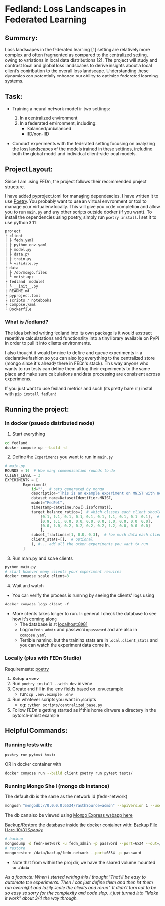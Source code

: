 # Fedland: Loss Landscapes in Federated Learning
## Summary:
Loss landscapes in the federated learning [1] setting are relatively more complex and often fragmented as compared to the centralized setting, owing to variations in local data distributions [2]. The project will study and contrast local and global loss landscapes to derive insights about a local client’s contribution to the overall loss landscape. Understanding these dynamics can potentially enhance our ability to optimize federated learning systems.


## Task:
- Training a neural network model in two settings:
    1. In a centralized environment
    2. In a federated environment, including:
        - Balanced/unbalanced
        - IID/non-IID

- Conduct experiments with the federated setting focusing on analyzing the loss landscapes of the models trained in these settings, including both the global model and individual client-side local models.

## Project Layout:

Since I am using FEDn, the project follows their recommended project structure.

I have added pyproject.toml for managing dependencies. I have written it to use [Poetry](https://python-poetry.org/). You probably want to use an virtual environment or tool to manage your virtualenv locally. This will give you code completion and allow you to run `main.py` and any other scripts outside docker (if you want). To install the dependencies using poetry, simply run `poetry install`. I set it to use python 3.11

```txt
project
├ client
│ ├ fedn.yaml
│ ├ python_env.yaml
│ ├ model.py
│ ├ data.py
│ ├ train.py
│ └ validate.py
├ data
│ ├ /db/mongo.files
│ └ mnist.npz
├ fedland (module)
│ └ __init__.py
├ README.md
├ pyproject.toml
├ scripts / notebooks
├ compose.yaml
└ Dockerfile
```

### What is /fedland?
The idea behind writing fedland into its own package is it would abstract repetitive calculatations and 
functionality into a tiny library available on PyPi in order to pull it into clients environments.

I also thought it would be nice to define and queue experiments in a declarative fashion so you can also
log everything to the centralized store (mongo since it's already there in FEDn's stack).
This way anyone who wants to run tests can define them all log their experiments to
the same place and make sure calculations and data processing are consistent across experiments.

If you just want to use fedland metrics and such (its pretty bare rn) instal with `pip install fedland`


## Running the project:
### In docker (psuedo distributed mode)
1. Start everything
```bash
cd fedland
docker compose up --build -d
```

2. Define the `Experiments` you want to run in `main.py`
```python
# main.py
ROUNDS = 10  # How many communication rounds to do
CLIENT_LEVEL = 3
EXPERIMENTS = [
        Experiment(
            id="",  # gets generated by mongo
            description="This is an example experiment on MNIST with non-IID and imbalanced clients.",
            dataset_name=DatasetIdentifier.MNIST,
            model="FedNet",
            timestamp=datetime.now().isoformat(),
            target_balance_ratios=[  # which classes each client should have
                [0.1, 0.1, 0.1, 0.1, 0.1, 0.1, 0.1, 0.1, 0.1, 0.1],  # len 10 since MNIST has 10 digits
                [0.9, 0.1, 0.0, 0.0, 0.0, 0.0, 0.0, 0.0, 0.0, 0.0],
                [0.0, 0.0, 0.2, 0.2, 0.2, 0.2, 0.2, 0.0, 0.0, 0.0]
                ],
            subset_fractions=[1, 0.8, 0.3],  # how much data each client should have
            client_stats=[],  # optional
            ), #... add all the other experiments you want to run 
        ]
```

3. Run main.py and scale clients
```python
python main.py
# start however many clients your experiment requires
docker compose scale client=3
```

4. Wait and watch
- You can verify the process is running by seeing the clients' logs using
```python
docker compose logs client -f
```
- More clients takes longer to run. In general I check the database to see how it's coming along
    - The database is at [localhost:8081](http://localhost:8081/db/fedn-network)
    - Login=`fedn_admin` and password=`password` and are also in `compose.yaml`
    - Terrible naming, but the training stats are in `local.client_stats` and you can watch the experiment data come in.

### Locally (plus with FEDn Studio)
Requirements: [poetry](https://python-poetry.org/)
1. Setup a venv
2. Run `poetry install --with dev` in venv
3. Create and fill in the .env fields based on .env.example
    - run: `cp .env.example .env`
4. Run whatever scripts you want in /scripts
    - eg: `python scripts/centralized_base.py`
5. Follow FEDn's getting started as if this home dir were a directory in the pytorch-mnist example


## Helpful Commands:

### Running tests with:
```bash
poetry run pytest tests
```
OR in docker container with 
```bash
docker compose run --build client poetry run pytest tests/
```

### Running Mongo Shell (mongo db instance)
The default db is the same as the network id (fedn-network)
```bash
mongosh "mongodb://0.0.0.0:6534/?authSource=admin" --apiVersion 1 --username fedn_admin
```
The db can also be viewed using [Mongo Express webapp here](http://localhost:8081/db/fedn-network/)

Backup/Restore the database inside the docker container with:
[Backup File Here 10/31 _Spooky_](https://drive.google.com/file/d/127J3TzYofcE0dxDgYN9Yzes0HptyxMMx/view?usp=drive_link)
```bash
# backup
mongodump -d fedn-network -u fedn_admin -p password --port=6534 --out=/data/db/backup
# restore
mongorestore /data/backup/fedn-network --port=6534 -p password
```
* Note that from within the proj dir, we have the shared volume mounted to ./data 

_As a footnote: When I started writing this I thought "That'll be easy to automate the experiments. Then I can just define them and then let them run overnight and lazily scale the clients and rerun". It didn't turn out to be so easy so sorry for the complexity and code slop. It just turned into "Make it work" about 3/4 the way through._
